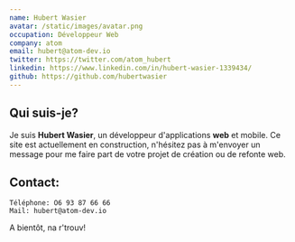 ```yaml
---
name: Hubert Wasier
avatar: /static/images/avatar.png
occupation: Développeur Web
company: atom
email: hubert@atom-dev.io
twitter: https://twitter.com/atom_hubert
linkedin: https://www.linkedin.com/in/hubert-wasier-1339434/
github: https://github.com/hubertwasier
---
```


## Qui suis-je?

Je suis **Hubert Wasier**, un développeur d'applications **web** et mobile.
Ce site est actuellement en construction, n'hésitez pas à m'envoyer un message pour me faire part de votre projet de création ou de refonte web.

## Contact:

```
Téléphone: O6 93 87 66 66
Mail: hubert@atom-dev.io
```

A bientôt, na r'trouv!
